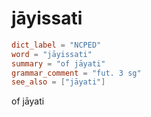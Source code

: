 # jāyissati

``` toml
dict_label = "NCPED"
word = "jāyissati"
summary = "of jāyati"
grammar_comment = "fut. 3 sg"
see_also = ["jāyati"]
```

of jāyati

